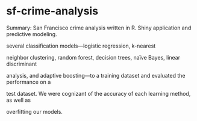 # sf-crime-analysis
Summary: San Francisco crime analysis written in R.  Shiny application and predictive modeling.


several classification models—logistic regression, k-nearest

neighbor clustering, random forest, decision trees, naïve Bayes, linear discriminant

analysis, and adaptive boosting—to a training dataset and evaluated the performance on a

test dataset. We were cognizant of the accuracy of each learning method, as well as

overfitting our models.
